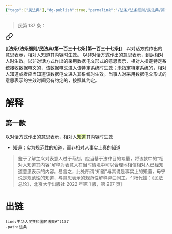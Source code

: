 ```yaml
---
{"tags":["民法典"],"dg-publish":true,"permalink":"/法条/法条细则/民法典/第一百三十七条/","dgPassFrontmatter":true,"created":"2024-11-17T14:57:36.595+08:00","updated":"2024-11-17T14:59:05.285+08:00"}
---
```


>民第 137 条：
<div class="transclusion internal-embed is-loaded"><a class="markdown-embed-link" href="/////#t137" aria-label="Open link"><svg xmlns="http://www.w3.org/2000/svg" width="24" height="24" viewBox="0 0 24 24" fill="none" stroke="currentColor" stroke-width="2" stroke-linecap="round" stroke-linejoin="round" class="svg-icon lucide-link"><path d="M10 13a5 5 0 0 0 7.54.54l3-3a5 5 0 0 0-7.07-7.07l-1.72 1.71"></path><path d="M14 11a5 5 0 0 0-7.54-.54l-3 3a5 5 0 0 0 7.07 7.07l1.71-1.71"></path></svg></a><div class="markdown-embed">



**[[法条/法条细则/民法典/第一百三十七条\|第一百三十七条]]**　以对话方式作出的意思表示，相对人知道其内容时生效。
以非对话方式作出的意思表示，到达相对人时生效。以非对话方式作出的采用数据电文形式的意思表示，相对人指定特定系统接收数据电文的，该数据电文进入该特定系统时生效；未指定特定系统的，相对人知道或者应当知道该数据电文进入其系统时生效。当事人对采用数据电文形式的意思表示的生效时间另有约定的，按照其约定。 

</div></div>

# 解释
## 第一款
以对话方式作出的意思表示，相对人<span style="background:rgba(205, 244, 105, 0.55)">知道</span>其内容时生效
- 知道：实为规范性的知道，而非相对人事实上真的知道
>鉴于了解主义对表意人过于苛刻，应当基于法律目的考量，将该款中的“相对人知道其内容”解释为表意人在当时情境中可以合理地相信相对人已经知道意思表示的内容。易言之，此处所谓“知道”与其说是事实上的知道，毋宁说是规范性的知道，与意思表示的规范性解释异曲同工。^[杨代雄：《民法总论》，北京大学出版社 2022 年第 1 版，第 297 页]
# 出链
```query
line:中华人民共和国民法典#^t137
-path:法条
```
